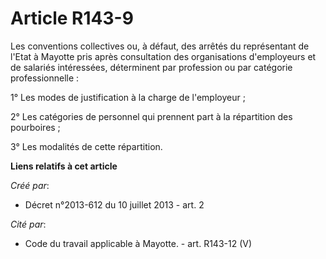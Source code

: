 # Article R143-9

Les conventions collectives ou, à défaut, des arrêtés du représentant de l'Etat à Mayotte pris après consultation des
organisations d'employeurs et de salariés intéressées, déterminent par profession ou par catégorie professionnelle : 

1° Les modes de justification à la charge de l'employeur ; 

2° Les catégories de personnel qui prennent part à la répartition des pourboires ; 

3° Les modalités de cette répartition.

**Liens relatifs à cet article**

_Créé par_:

  - Décret n°2013-612 du 10 juillet 2013 - art. 2

_Cité par_:

  - Code du travail applicable à Mayotte. - art. R143-12 (V)
